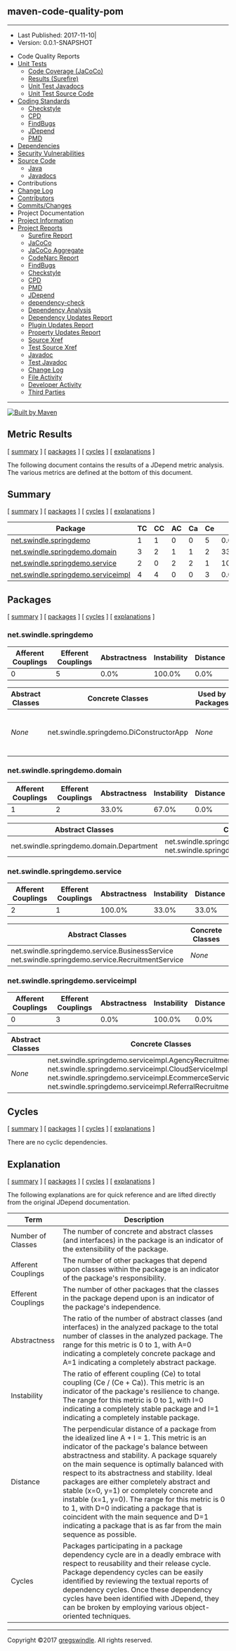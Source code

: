 ## maven-code-quality-pom

-----

  - Last Published: 2017-11-10|
  - Version: 0.0.1-SNAPSHOT

<!-- end list -->

  - Code Quality Reports
  - [Unit Tests](surefire-report.md "Unit Tests")
      - [Code Coverage
        (JaCoCo)](jacoco/index.md "Code Coverage (JaCoCo)")
      - [Results (Surefire)](surefire-report.md "Results (Surefire)")
      - [Unit Test
        Javadocs](testapidocs/index.md "Unit Test Javadocs")
      - [Unit Test Source
        Code](xref-test/index.md "Unit Test Source Code")
  - [Coding Standards](checkstyle.md "Coding Standards")
      - [Checkstyle](checkstyle.md "Checkstyle")
      - [CPD](cpd.md "CPD")
      - [FindBugs](findbugs.md "FindBugs")
      - [JDepend](#)
      - [PMD](pmd.md "PMD")
  - [Dependencies](dependency-updates-report.md "Dependencies")
  - [Security Vulnerabilities](codenarc.md "Security Vulnerabilities")
  - [Source Code](xref/index.md "Source Code")
      - [Java](xref/index.md "Java")
      - [Javadocs](apidocs/index.md "Javadocs")
  - Contributions
  - [Change Log](changelog.md "Change Log")
  - [Contributors](dev-activity.md "Contributors")
  - [Commits/Changes](file-activity.md "Commits/Changes")
  - Project Documentation
  - [Project Information](project-info.md "Project Information")
  - [Project Reports](project-reports.md "Project Reports")
      - [Surefire Report](surefire-report.md "Surefire Report")
      - [JaCoCo](jacoco/index.md "JaCoCo")
      - [JaCoCo
        Aggregate](jacoco-aggregate/index.md "JaCoCo Aggregate")
      - [CodeNarc
        Report](codenarc.md "CodeNarc Report")
      - [FindBugs](findbugs.md "FindBugs")
      - [Checkstyle](checkstyle.md "Checkstyle")
      - [CPD](cpd.md "CPD")
      - [PMD](pmd.md "PMD")
      - [JDepend](#)
      - [dependency-check](dependency-check-report.md "dependency-check")
      - [Dependency
        Analysis](dependency-analysis.md "Dependency Analysis")
      - [Dependency Updates
        Report](dependency-updates-report.md "Dependency Updates Report")
      - [Plugin Updates
        Report](plugin-updates-report.md "Plugin Updates Report")
      - [Property Updates
        Report](property-updates-report.md "Property Updates Report")
      - [Source Xref](xref/index.md "Source Xref")
      - [Test Source Xref](xref-test/index.md "Test Source Xref")
      - [Javadoc](apidocs/index.md "Javadoc")
      - [Test Javadoc](testapidocs/index.md "Test Javadoc")
      - [Change Log](changelog.md "Change Log")
      - [File Activity](file-activity.md "File Activity")
      - [Developer Activity](dev-activity.md "Developer Activity")
      - [Third Parties](third-party-report.md "Third Parties")

-----

[![Built by
Maven](./images/logos/maven-feather.png)](http://maven.apache.org/ "Built by Maven")

## Metric Results

\[ [summary](#summary) \] \[ [packages](#packages) \] \[
[cycles](#cycles) \] \[ [explanations](#explanations) \]  
  
The following document contains the results of a JDepend metric
analysis. The various metrics are defined at the bottom of this
document.  
  

## Summary

\[ [summary](#summary) \] \[ [packages](#packages) \] \[
[cycles](#cycles) \] \[ [explanations](#explanations)
\]  
  

| Package                                                                   | TC | CC | AC | Ca | Ce | A      | I      | D     | V |
| ------------------------------------------------------------------------- | -- | -- | -- | -- | -- | ------ | ------ | ----- | - |
| [net.swindle.springdemo](#net.swindle.springdemo)                         | 1  | 1  | 0  | 0  | 5  | 0.0%   | 100.0% | 0.0%  | 1 |
| [net.swindle.springdemo.domain](#net.swindle.springdemo.domain)           | 3  | 2  | 1  | 1  | 2  | 33.0%  | 67.0%  | 0.0%  | 1 |
| [net.swindle.springdemo.service](#net.swindle.springdemo.service)         | 2  | 0  | 2  | 2  | 1  | 100.0% | 33.0%  | 33.0% | 1 |
| [net.swindle.springdemo.serviceimpl](#net.swindle.springdemo.serviceimpl) | 4  | 4  | 0  | 0  | 3  | 0.0%   | 100.0% | 0.0%  | 1 |

## Packages

\[ [summary](#summary) \] \[ [packages](#packages) \] \[
[cycles](#cycles) \] \[ [explanations](#explanations)
\]  

### net.swindle.springdemo

| Afferent Couplings | Efferent Couplings | Abstractness | Instability | Distance |
| ------------------ | ------------------ | ------------ | ----------- | -------- |
| 0                  | 5                  | 0.0%         | 100.0%      | 0.0%     |

<table>
<thead>
<tr class="header">
<th>Abstract Classes</th>
<th>Concrete Classes</th>
<th>Used by Packages</th>
<th>Uses Packages</th>
</tr>
</thead>
<tbody>
<tr class="odd">
<td><em>None</em></td>
<td>net.swindle.springdemo.DiConstructorApp<br />
</td>
<td><em>None</em></td>
<td>java.io<br />
java.lang<br />
net.swindle.springdemo.domain<br />
org.springframework.context<br />
org.springframework.context.support<br />
</td>
</tr>
</tbody>
</table>

### net.swindle.springdemo.domain

| Afferent Couplings | Efferent Couplings | Abstractness | Instability | Distance |
| ------------------ | ------------------ | ------------ | ----------- | -------- |
| 1                  | 2                  | 33.0%        | 67.0%       | 0.0%     |

<table>
<thead>
<tr class="header">
<th>Abstract Classes</th>
<th>Concrete Classes</th>
<th>Used by Packages</th>
<th>Uses Packages</th>
</tr>
</thead>
<tbody>
<tr class="odd">
<td>net.swindle.springdemo.domain.Department<br />
</td>
<td>net.swindle.springdemo.domain.HumanResourceDept<br />
net.swindle.springdemo.domain.Organization<br />
</td>
<td>net.swindle.springdemo<br />
</td>
<td>java.lang<br />
net.swindle.springdemo.service<br />
</td>
</tr>
</tbody>
</table>

### net.swindle.springdemo.service

| Afferent Couplings | Efferent Couplings | Abstractness | Instability | Distance |
| ------------------ | ------------------ | ------------ | ----------- | -------- |
| 2                  | 1                  | 100.0%       | 33.0%       | 33.0%    |

<table>
<thead>
<tr class="header">
<th>Abstract Classes</th>
<th>Concrete Classes</th>
<th>Used by Packages</th>
<th>Uses Packages</th>
</tr>
</thead>
<tbody>
<tr class="odd">
<td>net.swindle.springdemo.service.BusinessService<br />
net.swindle.springdemo.service.RecruitmentService<br />
</td>
<td><em>None</em></td>
<td>net.swindle.springdemo.domain<br />
net.swindle.springdemo.serviceimpl<br />
</td>
<td>java.lang<br />
</td>
</tr>
</tbody>
</table>

### net.swindle.springdemo.serviceimpl

| Afferent Couplings | Efferent Couplings | Abstractness | Instability | Distance |
| ------------------ | ------------------ | ------------ | ----------- | -------- |
| 0                  | 3                  | 0.0%         | 100.0%      | 0.0%     |

<table>
<thead>
<tr class="header">
<th>Abstract Classes</th>
<th>Concrete Classes</th>
<th>Used by Packages</th>
<th>Uses Packages</th>
</tr>
</thead>
<tbody>
<tr class="odd">
<td><em>None</em></td>
<td>net.swindle.springdemo.serviceimpl.AgencyRecruitmentServiceImpl<br />
net.swindle.springdemo.serviceimpl.CloudServiceImpl<br />
net.swindle.springdemo.serviceimpl.EcommerceServiceImpl<br />
net.swindle.springdemo.serviceimpl.ReferralRecruitmentServiceImpl<br />
</td>
<td><em>None</em></td>
<td>java.lang<br />
java.util<br />
net.swindle.springdemo.service<br />
</td>
</tr>
</tbody>
</table>

## Cycles

\[ [summary](#summary) \] \[ [packages](#packages) \] \[
[cycles](#cycles) \] \[ [explanations](#explanations) \]  
  
There are no cyclic dependencies.  

## Explanation

\[ [summary](#summary) \] \[ [packages](#packages) \] \[
[cycles](#cycles) \] \[ [explanations](#explanations) \]  
  
The following explanations are for quick reference and are lifted
directly from the original JDepend
documentation.  
  

| Term               | Description                                                                                                                                                                                                                                                                                                                                                                                                                                                                                                                                                                                        |
| ------------------ | -------------------------------------------------------------------------------------------------------------------------------------------------------------------------------------------------------------------------------------------------------------------------------------------------------------------------------------------------------------------------------------------------------------------------------------------------------------------------------------------------------------------------------------------------------------------------------------------------- |
| Number of Classes  | The number of concrete and abstract classes (and interfaces) in the package is an indicator of the extensibility of the package.                                                                                                                                                                                                                                                                                                                                                                                                                                                                   |
| Afferent Couplings | The number of other packages that depend upon classes within the package is an indicator of the package's responsibility.                                                                                                                                                                                                                                                                                                                                                                                                                                                                          |
| Efferent Couplings | The number of other packages that the classes in the package depend upon is an indicator of the package's independence.                                                                                                                                                                                                                                                                                                                                                                                                                                                                            |
| Abstractness       | The ratio of the number of abstract classes (and interfaces) in the analyzed package to the total number of classes in the analyzed package. The range for this metric is 0 to 1, with A=0 indicating a completely concrete package and A=1 indicating a completely abstract package.                                                                                                                                                                                                                                                                                                              |
| Instability        | The ratio of efferent coupling (Ce) to total coupling (Ce / (Ce + Ca)). This metric is an indicator of the package's resilience to change. The range for this metric is 0 to 1, with I=0 indicating a completely stable package and I=1 indicating a completely instable package.                                                                                                                                                                                                                                                                                                                  |
| Distance           | The perpendicular distance of a package from the idealized line A + I = 1. This metric is an indicator of the package's balance between abstractness and stability. A package squarely on the main sequence is optimally balanced with respect to its abstractness and stability. Ideal packages are either completely abstract and stable (x=0, y=1) or completely concrete and instable (x=1, y=0). The range for this metric is 0 to 1, with D=0 indicating a package that is coincident with the main sequence and D=1 indicating a package that is as far from the main sequence as possible. |
| Cycles             | Packages participating in a package dependency cycle are in a deadly embrace with respect to reusability and their release cycle. Package dependency cycles can be easily identified by reviewing the textual reports of dependency cycles. Once these dependency cycles have been identified with JDepend, they can be broken by employing various object-oriented techniques.                                                                                                                                                                                                                    |

-----

Copyright ©2017 [gregswindle](https://github.com/gregswindle). All
rights reserved.
